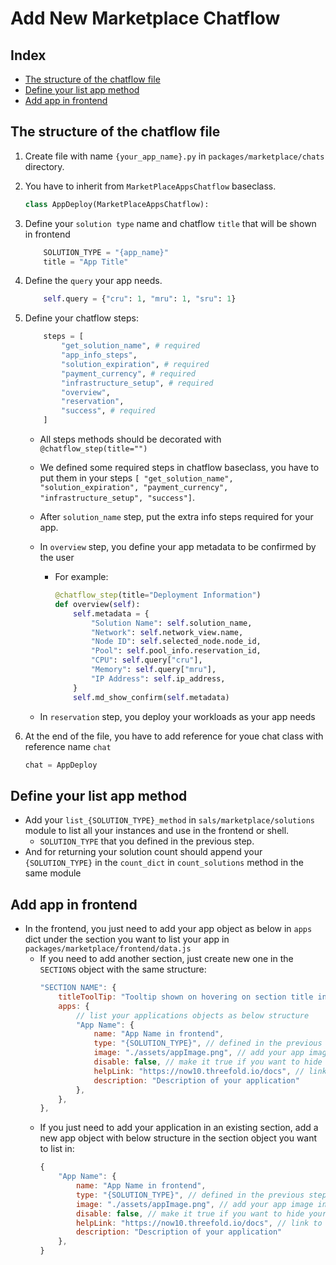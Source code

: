 # Add New Marketplace Chatflow

## Index

- [The structure of the chatflow file](#The-structure-of-the-chatflow-file)
- [Define your list app method](#Define-your-list-app-method)
- [Add app in frontend](#Add-app-in-frontend)

## The structure of the chatflow file
1. Create file with name `{your_app_name}.py` in `packages/marketplace/chats` directory.
2. You have to inherit from `MarketPlaceAppsChatflow` baseclass.

    ```python
    class AppDeploy(MarketPlaceAppsChatflow):
    ```
3. Define your `solution type` name and chatflow `title` that will be shown in frontend

    ```python
        SOLUTION_TYPE = "{app_name}"
        title = "App Title"
    ```
4. Define the `query` your app needs.
    ```python
        self.query = {"cru": 1, "mru": 1, "sru": 1}
    ```
3. Define your chatflow steps:
    ```python
        steps = [
            "get_solution_name", # required
            "app_info_steps",
            "solution_expiration", # required
            "payment_currency", # required
            "infrastructure_setup", # required
            "overview",
            "reservation",
            "success", # required
        ]
    ```
    - All steps methods should be decorated with `@chatflow_step(title="")`
    - We defined some required steps in chatflow baseclass, you have to put them in your steps `[ "get_solution_name", "solution_expiration", "payment_currency", "infrastructure_setup", "success"]`.

    - After `solution_name` step, put the extra info steps required for your app.
    - In `overview` step, you define your app metadata to be confirmed by the user
        - For example:
            ```python
            @chatflow_step(title="Deployment Information")
            def overview(self):
                self.metadata = {
                    "Solution Name": self.solution_name,
                    "Network": self.network_view.name,
                    "Node ID": self.selected_node.node_id,
                    "Pool": self.pool_info.reservation_id,
                    "CPU": self.query["cru"],
                    "Memory": self.query["mru"],
                    "IP Address": self.ip_address,
                }
                self.md_show_confirm(self.metadata)
            ```
    - In `reservation` step, you deploy your workloads as your app needs

4. At the end of the file, you have to add reference for youe chat class with reference name `chat`

    ```python
    chat = AppDeploy
    ```

## Define your list app method
- Add your `list_{SOLUTION_TYPE}_method` in `sals/marketplace/solutions` module to list all your instances and use in the frontend or shell.
    - `SOLUTION_TYPE` that you defined in the previous step.
- And for returning your solution count should append your `{SOLUTION_TYPE}` in the `count_dict` in `count_solutions` method in the same module

## Add app in frontend
- In the frontend, you just need to add your app object as below in `apps` dict under the section you want to list your app in `packages/marketplace/frontend/data.js`
    - If you need to add another section, just create new one in the `SECTIONS` object with the same structure:
        ```js
        "SECTION NAME": {
            titleToolTip: "Tooltip shown on hovering on section title in the frontend",
            apps: {
                // list your applications objects as below structure
                "App Name": {
                    name: "App Name in frontend",
                    type: "{SOLUTION_TYPE}", // defined in the previous steps
                    image: "./assets/appImage.png", // add your app image in the assets dir
                    disable: false, // make it true if you want to hide your app in the marketplace frontend
                    helpLink: "https://now10.threefold.io/docs", // link to application manual
                    description: "Description of your application"
                },
            },
        },
        ```
    - If you just need to add your application in an existing section, add a new app object with below structure in the section object you want to list in:
        ```js
        {
            "App Name": {
                name: "App Name in frontend",
                type: "{SOLUTION_TYPE}", // defined in the previous steps
                image: "./assets/appImage.png", // add your app image in the assets dir
                disable: false, // make it true if you want to hide your app in the marketplace frontend
                helpLink: "https://now10.threefold.io/docs", // link to application manual
                description: "Description of your application"
            },
        }
        ```
